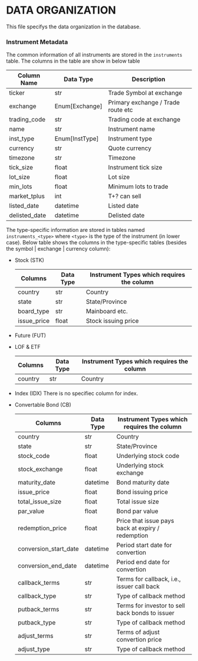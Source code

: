 # DATA ORGANIZATION

This file specifys the data organization in the database.

### Instrument Metadata

The common information of all instruments are stored in the `instruments` table. The columns in the table are show in below table

| Column Name   | Data Type      | Description                        |
|---------------|----------------|------------------------------------|
| ticker        | str            | Trade Symbol at exchange           |
| exchange      | Enum[Exchange] | Primary exchange / Trade route etc |
| trading_code  | str            | Trading code at exchange           |
| name          | str            | Instrument name                    |
| inst_type     | Enum[InstType] | Instrument type                    |
| currency      | str            | Quote currency                     |
| timezone      | str            | Timezone                           |
| tick_size     | float          | Instrument tick size               |
| lot_size      | float          | Lot size                           |
| min_lots      | float          | Minimum lots to trade              |
| market_tplus  | int            | T+? can sell                       |
| listed_date   | datetime       | Listed date                        |
| delisted_date | datetime       | Delisted date                      |

<!--| stop_trading_date | datetime       | Date the contract removed from trading (Can be different of delisting date for some instruments) |-->

The type-specific information are stored in tables named `instruments_<type>` where `<type>` is the type of the instrument (in lower case).
Below table shows the columns in the type-specific tables (besides the symbol | exchange | currency column):

- Stock (STK)
    
    | Columns      | Data Type | Instrument Types which requires the column |
    |--------------|-----------|--------------------------------------------|
    | country      | str       | Country                                    |
    | state        | str       | State/Province                             |                             
    | board_type   | str       | Mainboard etc.                             |                            
    | issue_price  | float     | Stock issuing price                        |                        

- Future (FUT)
- LOF & ETF
   
    | Columns      | Data Type | Instrument Types which requires the column |
    |--------------|-----------|--------------------------------------------|
    | country      | str       | Country                                    |

- Index (IDX)
  There is no specifiec column for index.

- Convertable Bond (CB)
    
    | Columns               | Data Type | Instrument Types which requires the column        |
    |-----------------------|-----------|---------------------------------------------------|
    | country               | str       | Country                                           |
    | state                 | str       | State/Province                                    |
    | stock_code            | float     | Underlying stock code                             |     
    | stock_exchange        | float     | Underlying stock exchange                         |
    | maturity_date         | datetime  | Bond maturity date                                |
    | issue_price           | float     | Bond issuing price                                |
    | total_issue_size      | float     | Total issue size                                  |
    | par_value             | float     | Bond par value                                    |
    | redemption_price      | float     | Price that issue pays back at expiry / redemption |
    | conversion_start_date | datetime  | Period start date for convertion                  |
    | conversion_end_date   | datetime  | Period end date for convertion                    |
    | callback_terms        | str       | Terms for callback, i.e., issuer call back        |
    | callback_type         | str       | Type of callback method                           |
    | putback_terms         | str       | Terms for investor to sell back bonds to issuer   |
    | putback_type          | str       | Type of callback method                           |
    | adjust_terms          | str       | Terms of adjust convertion price                  |
    | adjust_type           | str       | Type of callback method                           |